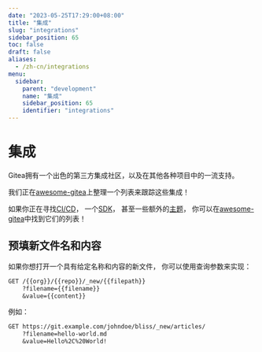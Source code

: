 ```yaml
---
date: "2023-05-25T17:29:00+08:00"
title: "集成"
slug: "integrations"
sidebar_position: 65
toc: false
draft: false
aliases:
  - /zh-cn/integrations
menu:
  sidebar:
    parent: "development"
    name: "集成"
    sidebar_position: 65
    identifier: "integrations"
---
```


# 集成

Gitea拥有一个出色的第三方集成社区，以及在其他各种项目中的一流支持。

我们正在[awesome-gitea](https://gitea.com/gitea/awesome-gitea)上整理一个列表来跟踪这些集成！

如果你正在寻找[CI/CD](https://gitea.com/gitea/awesome-gitea#user-content-devops)，
一个[SDK](https://gitea.com/gitea/awesome-gitea#user-content-sdk)，
甚至一些额外的[主题](https://gitea.com/gitea/awesome-gitea#user-content-themes)，
你可以在[awesome-gitea](https://gitea.com/gitea/awesome-gitea)中找到它们的列表！

## 预填新文件名和内容

如果你想打开一个具有给定名称和内容的新文件，
你可以使用查询参数来实现：

```txt
GET /{{org}}/{{repo}}/_new/{{filepath}}
    ?filename={{filename}}
    &value={{content}}
```

例如：

```txt
GET https://git.example.com/johndoe/bliss/_new/articles/
    ?filename=hello-world.md
    &value=Hello%2C%20World!
```
